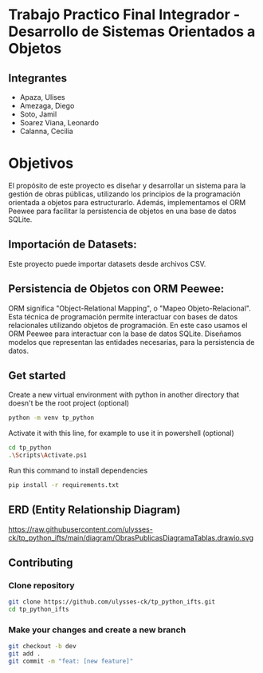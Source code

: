 # Trabajo Practico Final Integrador - Desarrollo de Sistemas Orientados a Objetos

## Integrantes

* Apaza, Ulises
* Amezaga, Diego
* Soto, Jamil
* Soarez Viana, Leonardo
* Calanna, Cecilia

# Objetivos
El propósito de este proyecto es diseñar y desarrollar un sistema para la gestión de obras públicas, utilizando los principios de la programación orientada a objetos para estructurarlo. Además, implementamos el ORM Peewee para facilitar la persistencia de objetos en una base de datos SQLite.

## Importación de Datasets:
Este proyecto puede importar datasets desde archivos CSV.

## Persistencia de Objetos con ORM Peewee:

ORM significa "Object-Relational Mapping", o "Mapeo Objeto-Relacional". Esta técnica de programación permite interactuar con bases de datos relacionales utilizando objetos de programación.
En este caso usamos el ORM Peewee para interactuar con la base de datos SQLite. Diseñamos modelos que representan las entidades necesarias, para la persistencia de datos.

## Get started
Create a new virtual environment with python in another directory that doesn't be the root project (optional)
```sh
python -m venv tp_python
```
Activate it with this line, for example to use it in powershell (optional)
```sh
cd tp_python
.\Scripts\Activate.ps1
```
Run this command to install dependencies
```sh
pip install -r requirements.txt
```

## ERD (Entity Relationship Diagram)
https://raw.githubusercontent.com/ulysses-ck/tp_python_ifts/main/diagram/ObrasPublicasDiagramaTablas.drawio.svg

## Contributing
### Clone repository
```sh
git clone https://github.com/ulysses-ck/tp_python_ifts.git
cd tp_python_ifts
```

### Make your changes and create a new branch 
```sh
git checkout -b dev
git add .
git commit -m "feat: [new feature]"
```
